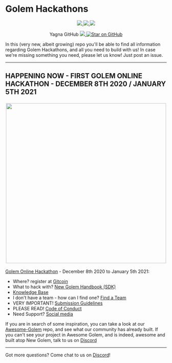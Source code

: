 # Golem Hackathons

</p>
<p align="center"> 
    <a href="https://twitter.com/golemproject" alt="Twitter">
        <img src="https://img.shields.io/twitter/follow/golemproject?style=social" />
    </a> 
    <a href="https://discord.gg/y29dtcM" alt="Discord">
        <img src="https://img.shields.io/discord/684703559954333727?logo=discord" />
    </a>  
    <a href="https://reddit.com/GolemProject" alt="Reddit">
        <img src="https://img.shields.io/reddit/subreddit-subscribers/GolemProject?style=social" />
    </a>
</p>

<p align="center">
Yagna GitHub
    <a href="https://github.com/golemfactory/yagna/watchers" alt="Watch on GitHub">
        <img src="https://img.shields.io/github/watchers/golemfactory/yagna.svg?style=social" />
    </a>
    <a href="https://github.com/golemfactory/yagna/stargazers">
    <img alt="Star on GitHub" src="https://img.shields.io/github/stars/golemfactory/yagna.svg?style=social" >
    </a>
</p>

In this (very new, albeit growing) repo you'll be able to find all information regarding Golem Hackathons, and all you need to build with us!
In case we're missing something you need, please let us know! Just post an issue. 

----

## HAPPENING NOW - FIRST GOLEM ONLINE HACKATHON - DECEMBER 8TH 2020 / JANUARY 5TH 2021

<h3 align="center">
  <a href='https://blog.golemproject.net/golem-online-hackathon/'><img 
      width='500px' 
      alt='' 
      src="https://user-images.githubusercontent.com/35585644/101169192-d8502200-363c-11eb-9b45-2b9302c5e10d.png" /></a>
</h3>

[Golem Online Hackathon](https://blog.golemproject.net/golem-online-hackathon/) - December 8th 2020 to January 5th 2021:
- Where? register at [Gitcoin](https://gitcoin.co/hackathon/golem/)
- What to hack with? [New Golem Handbook (SDK)](https://handbook.golem.network)
- [Knowledge Base](/Knowledge-base/README.md)
- I don't have a team - how can I find one? [Find a Team](/Finding-A-Team/README.md)
- VERY IMPORTANT! [Submission Guidelines](/Submission-Guidelines.md)
- PLEASE READ! [Code of Conduct](/CODE_OF_CONDUCT.md)
- Need Support? [Social media](/Socials/README.md)

If you are in search of some inspiration, you can take a look at our [Awesome-Golem](https://github.com/golemfactory/awesome-golem) repo, and see what our community has already built. If you can't see your project in Awesome Golem, and is indeed, awesome and built atop New Golem, talk to us on [Discord](https://chat.golem.network/)

----

Got more questions? Come chat to us on [Discord](https://chat.golem.network/)!

